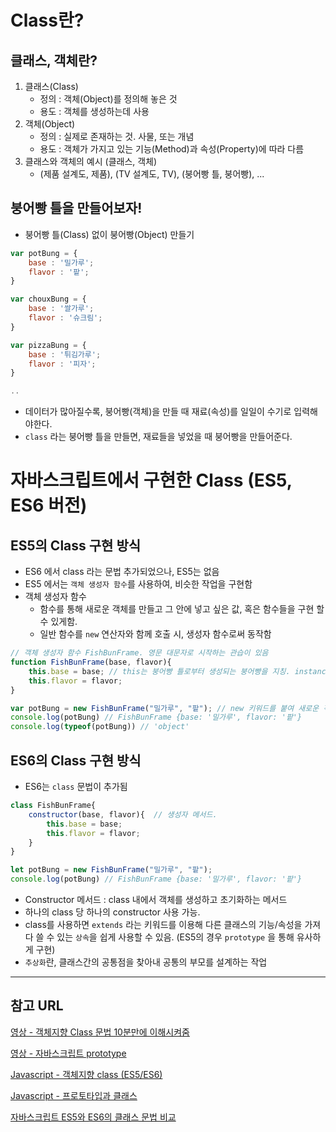 # Class란?

## 클래스, 객체란?
1. 클래스(Class)
   - 정의 : 객체(Object)를 정의해 놓은 것
   - 용도 : 객체를 생성하는데 사용
2. 객체(Object)
   - 정의 : 실제로 존재하는 것. 사물, 또는 개념
   - 용도 : 객체가 가지고 있는 기능(Method)과 속성(Property)에 따라 다름
3. 클래스와 객체의 예시 (클래스, 객체)
   - (제품 설계도, 제품), (TV 설계도, TV), (붕어빵 틀, 붕어빵), ...

## 붕어빵 틀을 만들어보자!
- 붕어빵 틀(Class) 없이 붕어빵(Object) 만들기

```javascript
var potBung = { 
	base : '밀가루'; 
	flavor : '팥'; 
} 

var chouxBung = { 
	base : '쌀가루'; 
	flavor : '슈크림'; 
} 

var pizzaBung = { 
	base : '튀김가루'; 
	flavor : '피자'; 
}

..

```

- 데이터가 많아질수록, 붕어빵(객체)을 만들 때 재료(속성)를 일일이 수기로 입력해야한다.
- `class` 라는 붕어빵 틀을 만들면, 재료들을 넣었을 때 붕어빵을 만들어준다.

# 자바스크립트에서 구현한 Class (ES5, ES6 버전)

## ES5의 Class 구현 방식

- ES6 에서 class 라는 문법 추가되었으나, ES5는 없음
- ES5 에서는 `객체 생성자 함수`를 사용하여, 비슷한 작업을 구현함
- 객체 생성자 함수
  - 함수를 통해 새로운 객체를 만들고 그 안에 넣고 싶은 값, 혹은 함수들을 구현 할 수 있게함.
  - 일반 함수를 `new` 연산자와 함께 호출 시, 생성자 함수로써 동작함

```Javascript
// 객체 생성자 함수 FishBunFrame. 영문 대문자로 시작하는 관습이 있음
function FishBunFrame(base, flavor){
	this.base = base; // this는 붕어빵 틀로부터 생성되는 붕어빵을 지칭. instance
	this.flavor = flavor;
}

var potBung = new FishBunFrame("밀가루", "팥"); // new 키워드를 붙여 새로운 객체 생성
console.log(potBung) // FishBunFrame {base: '밀가루', flavor: '팥'}
console.log(typeof(potBung)) // 'object'
```

## ES6의 Class 구현 방식
- ES6는 `class` 문법이 추가됨

```javascript
class FishBunFrame{ 
	constructor(base, flavor){  // 생성자 메서드.
		this.base = base; 
		this.flavor = flavor; 
	} 
}

let potBung = new FishBunFrame("밀가루", "팥");
console.log(potBung) // FishBunFrame {base: '밀가루', flavor: '팥'}
```
- Constructor 메서드 : class 내에서 객체를 생성하고 초기화하는 메서드
- 하나의 class 당 하나의 constructor 사용 가능.
- class를 사용하면 `extends` 라는 키워드를 이용해 다른 클래스의 기능/속성을 가져다 쓸 수 있는 `상속`을 쉽게 사용할 수 있음. (ES5의 경우 `prototype` 을 통해 유사하게 구현)
- `추상화`란, 클래스간의 공통점을 찾아내 공통의 부모를 설계하는 작업


---

## 참고 URL
[영상 - 객체지향 Class 문법 10분만에 이해시켜줌](https://www.youtube.com/watch?v=dHrI-_xq1Vo&)

[영상 - 자바스크립트 prototype](https://www.youtube.com/watch?v=wUgmzvExL_E)

[Javascript - 객체지향 class (ES5/ES6)](https://kangdanne.tistory.com/entry/TIL210828Javascript-%EA%B0%9D%EC%B2%B4%EC%A7%80%ED%96%A5-Class-ES5ES6)

[Javascript - 프로토타입과 클래스](https://learnjs.vlpt.us/basics/10-prototype-class.html)

[자바스크립트 ES5와 ES6의 클래스 문법 비교](https://typeof-undefined.tistory.com/7)